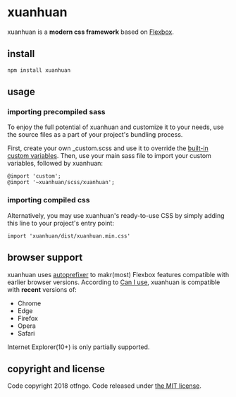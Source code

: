 # xuanhuan

xuanhuan is a **modern css framework** based on [Flexbox](https://developer.mozilla.org/en-US/docs/Web/CSS/CSS_Flexible_Box_Layout/Using_CSS_flexible_boxes).

## install

```
npm install xuanhuan
```

## usage

### importing precompiled sass

To enjoy the full potential of xuanhuan and customize it to your needs, use the source files as a part of your project's bundling process.

First, create your own \_custom.scss and use it to override the [built-in custom variables](https://github.com/otfngo/xuanhuan/blob/master/scss/_variables.scss). Then, use your main sass file to import your custom variables, followed by xuanhuan:

```
@import 'custom';
@import '~xuanhuan/scss/xuanhuan';
```

### importing compiled css

Alternatively, you may use xuanhuan's ready-to-use CSS by simply adding this line to your project's entry point:

```
import 'xuanhuan/dist/xuanhuan.min.css'
```

## browser support

xuanhuan uses [autoprefixer](https://github.com/postcss/autoprefixer) to makr(most) Flexbox features compatible with earlier browser versions. According to [Can I use](https://caniuse.com/#feat=flexbox), xuanhuan is compatible with **recent** versions of:

- Chrome
- Edge
- Firefox
- Opera
- Safari

Internet Explorer(10+) is only partially supported.

## copyright and license

Code copyright 2018 otfngo. Code released under [the MIT license](https://github.com/otfngo/xuanhuan/blob/master/LICENSE).
